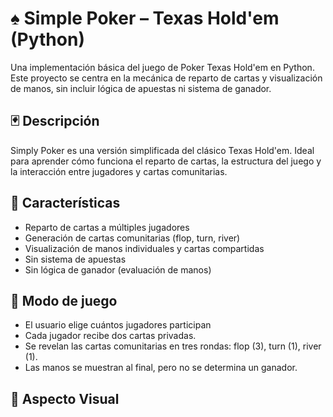 # ♠️ Simple Poker – Texas Hold'em (Python)

Una implementación básica del juego de Poker Texas Hold'em en Python. Este proyecto se centra en la mecánica de reparto de cartas y visualización de manos, sin incluir lógica de apuestas ni sistema de ganador.

## 🃏 Descripción

Simply Poker es una versión simplificada del clásico Texas Hold'em. Ideal para aprender cómo funciona el reparto de cartas, la estructura del juego y la interacción entre jugadores y cartas comunitarias.

## 🎯 Características

- Reparto de cartas a múltiples jugadores
- Generación de cartas comunitarias (flop, turn, river)
- Visualización de manos individuales y cartas compartidas
- Sin sistema de apuestas
- Sin lógica de ganador (evaluación de manos)

## 👥 Modo de juego

- El usuario elige cuántos jugadores participan 
- Cada jugador recibe dos cartas privadas.
- Se revelan las cartas comunitarias en tres rondas: flop (3), turn (1), river (1).
- Las manos se muestran al final, pero no se determina un ganador.

## 📸 Aspecto Visual

